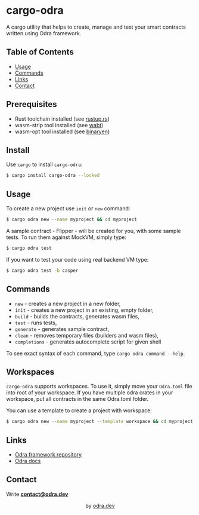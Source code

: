 # cargo-odra

A cargo utility that helps to create, manage and test your smart contracts
written using Odra framework.   

## Table of Contents
* [Usage](#usage)
* [Commands](#backends)
* [Links](#links)
* [Contact](#contact)

## Prerequisites

- Rust toolchain installed (see [rustup.rs](https://rustup.rs/))
- wasm-strip tool installed (see [wabt](https://github.com/WebAssembly/wabt))
- wasm-opt tool installed (see [binaryen](https://github.com/WebAssembly/binaryen))

## Install

Use `cargo` to install `cargo-odra`:

```bash
$ cargo install cargo-odra --locked
```

## Usage

To create a new project use `init` or `new` command:

```bash
$ cargo odra new --name myproject && cd myproject
```

A sample contract - Flipper - will be created for you, with some sample tests.
To run them against MockVM, simply type:

```bash
$ cargo odra test
```

If you want to test your code using real backend VM type:

```bash
$ cargo odra test -b casper
```

## Commands

* `new` - creates a new project in a new folder,
* `init` - creates a new project in an existing, empty folder,
* `build` - builds the contracts, generates wasm files,
* `test` - runs tests,
* `generate` - generates sample contract,
* `clean` - removes temporary files (builders and wasm files),
* `completions` - generates autocomplete script for given shell

To see exact syntax of each command, type `cargo odra command --help`.

## Workspaces

`cargo-odra` supports workspaces. To use it, simply move your `Odra.toml`
file into root of your workspace. If you have multiple odra crates in your
workspace, put all contracts in the same Odra.toml folder.

You can use a template to create a project with workspace:

```bash
$ cargo odra new --name myproject --template workspace && cd myproject
```

## Links

* [Odra framework repository](https://github.com/odradev/odra)
* [Odra docs](https://odra.dev/docs)

## Contact
Write **contact@odra.dev**

<div align="center">
by <a href="https://odra.dev">odra.dev<a>
</dev>
